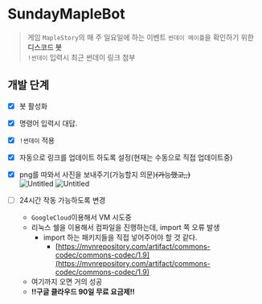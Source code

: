 # SundayMapleBot

> 게임 `MapleStory`의 매 주 일요일에 하는 이벤트 `썬데이 메이플`을 확인하기 위한 **디스코드 봇**<br>
> `!썬데이` 입력시 최근 썬데이 링크 첨부

## 개발 단계

- [x]  봇 활성화          
- [x]  명령어 입력시 대답.
- [x]  `!썬데이` 적용
- [x]  자동으로 링크를 업데이트 하도록 설정(현재는 수동으로 직접 업데이트중)
- [x]  png를 따와서 사진을 보내주기(가능할지 의문)~~(가능했고,,)~~<br>
![Untitled](0727led.png)
![Untitled](0727led%201.png)
        
- [ ]  24시간 작동 가능하도록 변경
    - `GoogleCloud`이용해서 VM 시도중
    - 리눅스 쉘을 이용해서 컴파일을 진행하는데, import 쪽 오류 발생
        - import 하는 패키지들을 직접 넣어주어야 할 것 같다.
            - [https://mvnrepository.com/artifact/commons-codec/commons-codec/1.9](https://mvnrepository.com/artifact/commons-codec/commons-codec/1.9)
    - 여기까지 오면 거의 성공
    - **!!구글 클라우드 90일 무료 요금제!!**
